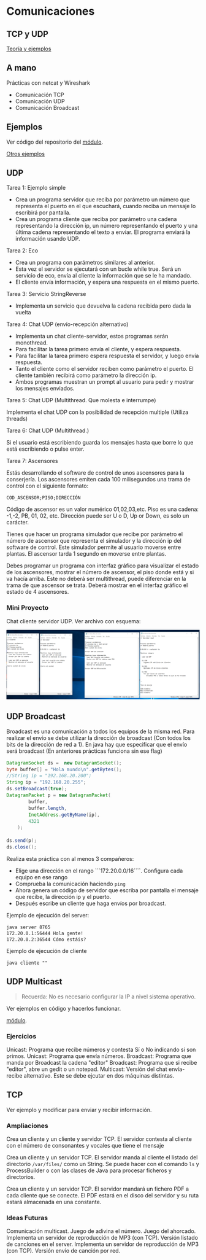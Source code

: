 # Comunicaciones

## TCP y UDP

[Teoría y ejemplos](https://psp2dam.github.io/psp_pages/es/unit4/)

## A mano

Prácticas con netcat y Wireshark

- Comunicación TCP
- Comunicación UDP
- Comunicación Broadcast

## Ejemplos

Ver código del repositorio del [módulo](https://github.com/JorgeDuenasLerin/programacion-de-servicios-y-procesos/tree/main/ut03).

[Otros ejemplos](https://chuidiang.org/index.php?title=Categor%C3%ADa:Sockets)

## UDP

Tarea 1: Ejemplo simple

- Crea un programa servidor que reciba por parámetro un número que representa el puerto en el que escuchará, cuando reciba un mensaje lo escribirá por pantalla.
- Crea un programa cliente que reciba por parámetro una cadena representando la dirección ip, un número representando el puerto y una última cadena representando el texto a enviar. El programa enviará la información usando UDP.

Tarea 2: Eco

- Crea un programa con parámetros similares al anterior.
- Esta vez el servidor se ejecutará con un bucle while true. Será un servicio de eco, envía al cliente la información que se le ha mandado.
- El cliente envía información, y espera una respuesta en el mismo puerto.

Tarea 3: Servicio StringReverse

- Implementa un servicio que devuelva la cadena recibida pero dada la vuelta

Tarea 4: Chat UDP (envío-recepción alternativo)

- Implementa un chat cliente-servidor, estos programas serán monothread.
- Para facilitar la tarea primero envía el cliente, y espera respuesta.
- Para facilitar la tarea primero espera respuesta el servidor, y luego envía respuesta.
- Tanto el cliente como el servidor reciben como parámetro el puerto. El cliente también recibirá como parámetro la dirección ip.
- Ambos programas muestran un prompt al usuario para pedir y mostrar los mensajes enviados.

Tarea 5: Chat UDP (Multithread. Que molesta e interrumpe)

Implementa el chat UDP con la posibilidad de recepción multiple (Utiliza threads)

Tarea 6: Chat UDP (Multithread.)

Si el usuario está escribiendo guarda los mensajes hasta que borre lo que está escribiendo o pulse enter.

Tarea 7: Ascensores

Estás desarrollando el software de control de unos ascensores para la conserjería. Los ascensores emiten cada 100 milisegundos una trama de control con el siguiente formato:

```
COD_ASCENSOR;PISO;DIRECCIÓN
```

Código de ascensor es un valor numérico 01,02,03,etc.
Piso es una cadena: -1,-2, PB, 01, 02, etc.
Dirección puede ser U o D, Up or Down, es solo un carácter.

Tienes que hacer un programa simulador que recibe por parámetro el número de ascensor que representa el simulador y la dirección ip del software de control. Este simulador permite al usuario moverse entre plantas. El ascensor tarda 1 segundo en moverse entre plantas.

Debes programar un programa con interfaz gráfico para visualizar el estado de los ascensores, mostrar el número de ascensor, el piso donde está y si va hacía arriba. Este no deberá ser multithread, puede diferenciar en la trama de que ascensor se trata. Deberá mostrar en el interfaz gráfico el estado de 4 ascensores.

### Mini Proyecto

Chat cliente servidor UDP. Ver archivo con esquema:

![Chat UDP](Chats.png)

## UDP Broadcast

Broadcast es una comunicación a todos los equipos de la misma red. Para realizar el envío se debe utilizar la dirección de broadcast (Con todos los bits de la dirección de red a 1). En java hay que especificar que el envío será broadcast (En anteriores prácticas funciona sin ese flag)

```java
DatagramSocket ds =  new DatagramSocket();
byte buffer[] = "Hola mundo\n".getBytes();
//String ip = "192.168.20.200";
String ip = "192.168.20.255";
ds.setBroadcast(true);
DatagramPacket p = new DatagramPacket(
        buffer,
        buffer.length,
        InetAddress.getByName(ip),
        4321
    );

ds.send(p);
ds.close();
```

Realiza esta práctica con al menos 3 compañeros:

- Elige una dirección en el rango ```172.20.0.0/16````. Configura cada equipo en ese rango
- Comprueba la comunicación haciendo ```ping```
- Ahora genera un código de servidor que escriba por pantalla el mensaje que recibe, la dirección ip y el puerto.
- Después escribe un cliente que haga envíos por broadcast.

Ejemplo de ejecución del server:

```
java server 8765
172.20.0.1:56444 Hola gente!
172.20.0.2:36544 Cómo estáis?
```

Ejemplo de ejecución de cliente

```
java cliente ""
```

## UDP Multicast

> Recuerda: No es necesario configurar la IP a nivel sistema operativo.

Ver ejemplos en código y hacerlos funcionar.

[módulo](https://github.com/JorgeDuenasLerin/programacion-de-servicios-y-procesos/tree/main/ut03).

### Ejercicios

Unicast: Programa que recibe números y contesta Sí o No indicando si son primos.
Unicast: Programa que envía números.
Broadcast: Programa que manda por Broadcast la cadena "editor"
Broadcast: Programa que si recibe "editor", abre un gedit o un notepad.
Multicast: Versión del chat envía-recibe alternativo. Este se debe ejcutar en dos máquinas distintas.


## TCP

Ver ejemplo y modificar para enviar y recibir información.

### Ampliaciones

Crea un cliente y un cliente y servidor TCP. El servidor contesta al cliente con el número de consonantes y vocales que tiene el mensaje

Crea un cliente y un servidor TCP. El servidor manda al cliente el listado del directorio ```/var/files/``` como un String. Se puede hacer con el comando ```ls``` y ProcessBuilder o con las clases de Java para procesar ficheros y directorios.

Crea un cliente y un servidor TCP. El servidor mandará un fichero PDF a cada cliente que se conecte. El PDF estará en el disco del servidor y su ruta estará almacenada en una constante.


### Ideas Futuras

Comunicación multicast.
Juego de adivina el número.
Juego del ahorcado.
Implementa un servidor de reproducción de MP3 (con TCP). Versión listado de canciones en el server.
Implementa un servidor de reproducción de MP3 (con TCP). Versión envío de canción por red.

